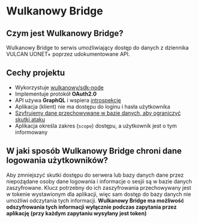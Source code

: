 # Wulkanowy Bridge
## Czym jest Wulkanowy Bridge?
Wulkanowy Bridge to serwis umożliwiający dostęp do danych z dziennika VULCAN UONET+ poprzez udokumentowane API.

## Cechy projektu
- Wykorzystuje [wulkanowy/sdk-node](https://github.com/wulkanowy/sdk-node)
- Implementuje protokół **OAuth2.0**
- API używa **GraphQL** i wspiera [introspekcję](https://graphql.org/learn/introspection/)
- Aplikacja (klient) nie ma dostępu do loginu i hasła użytkownika
- [Szyfrujemy dane przechowywane w bazie danych, aby ograniczyć skutki ataku](#w-jaki-sposób-wulkanowy-bridge-chroni-dane-logowania-użytkowników)
- Aplikacja określa zakres (`scope`) dostępu, a użytkownik jest o tym informowany

## W jaki sposób Wulkanowy Bridge chroni dane logowania użytkowników?
Aby zmniejszyć skutki dostępu do serwera lub bazy danych dane przez niepożądane osoby dane logowania i informacje o sesjii są w bazie danych zaszyfrowane. Klucz potrzebny do ich zaszyfrowania przechowywany jest w tokenie wystawionym dla aplikacji, więc sam dostęp do bazy danych nie umożliwi odczytania tych informacji.
**Wulkanowy Bridge ma możliwość odszyfrowania tych informacji wyłącznie podczas zapytania przez aplikację (przy każdym zapytaniu wysyłany jest token)**
